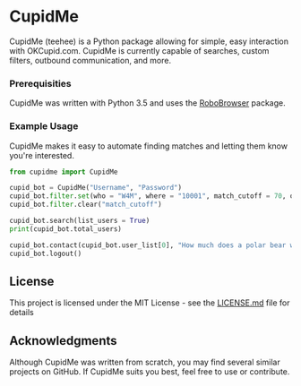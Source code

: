# CupidMe

CupidMe (teehee) is a Python package allowing for simple, easy interaction with OKCupid.com. CupidMe is currently capable of searches, custom filters, outbound communication, and more.

### Prerequisities

CupidMe was written with Python 3.5 and uses the [RoboBrowser]("https://github.com/jmcarp/robobrowser") package.

### Example Usage

CupidMe makes it easy to automate finding matches and letting them know you're interested.

```Python
from cupidme import CupidMe

cupid_bot = CupidMe("Username", "Password")
cupid_bot.filter.set(who = "W4M", where = "10001", match_cutoff = 70, order_by = "MATCH", looking_for = ["new_friends", "short_term_dating"])
cupid_bot.filter.clear("match_cutoff")

cupid_bot.search(list_users = True)
print(cupid_bot.total_users)

cupid_bot.contact(cupid_bot.user_list[0], "How much does a polar bear weigh?", like = True)
cupid_bot.logout()
```

## License

This project is licensed under the MIT License - see the [LICENSE.md](LICENSE.md) file for details

## Acknowledgments

Although CupidMe was written from scratch, you may find several similar projects on GitHub. If CupidMe suits you best, feel free to use or contribute.